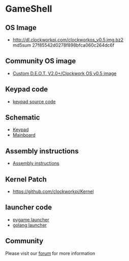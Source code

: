# GameShell

## OS Image

* http://dl.clockworkpi.com/clockworkos_v0.5.img.bz2  
md5sum 27f85542d0278f898bfca060c264dc6f

## Community OS image

* [Custom D.E.O.T. V2.0+/Clockwork OS v0.5 image](https://forum.clockworkpi.com/t/custom-d-e-o-t-v2-0-clockwork-os-v0-5-image-with-customised-deot-interface-kernel-5-7-optional-1400mhz-oc-debian-10-buster-retroarch-1-9-0-mupen64-plus-more-current-build-200903/5088)


## Keypad code

* [keypad source code](https://github.com/clockworkpi/Keypad.git)

## Schematic

* [Keypad](https://github.com/clockworkpi/GameShellDocs/blob/master/clockwork_Keypad_Schematic.pdf)
* [Mainboard](https://github.com/clockworkpi/GameShellDocs/blob/master/clockwork_Mainboard_Schematic.pdf)

## Assembly instructions

* [Assembly instructions](https://github.com/clockworkpi/GameShellDocs/blob/master/clockwork_GameShell_Assembly_Guide.pdf)



## Kernel Patch
* https://github.com/clockworkpi/Kernel


## launcher code

* [pygame launcher](https://github.com/clockworkpi/launcher.git)
* [golang launcher](https://github.com/clockworkpi/LauncherGoDev.git)



## Community
Please visit our [forum](https://forum.clockworkpi.com/) for more information
